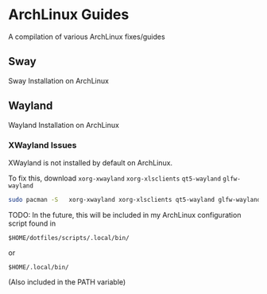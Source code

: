 # ArchLinux Guides

A compilation of various ArchLinux fixes/guides


## Sway

Sway Installation on ArchLinux

## Wayland 

Wayland Installation on ArchLinux

### XWayland Issues

XWayland is not installed by default on ArchLinux. 

To fix this, download `xorg-xwayland` `xorg-xlsclients` `qt5-wayland` `glfw-wayland`

```bash
sudo pacman -S   xorg-xwayland xorg-xlsclients qt5-wayland glfw-wayland
```

TODO: In the future, this will be included in my ArchLinux configuration script found in 

`$HOME/dotfiles/scripts/.local/bin/` 

or 

`$HOME/.local/bin/` 

(Also included in the PATH variable)
